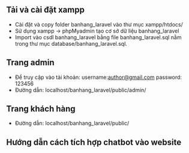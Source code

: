 
## Tải và cài đặt xampp
- Cài đặt và copy folder banhang_laravel vào thư mục xampp/htdocs/
- Sử dụng xampp -> phpMyadmin tạo cơ sở dữ liệu banhang_laravel
- Import vào csdl banhang_laravel bằng file banhang_laravel.sql nằm trong thư mục database/banhang_laravel.sql.

## Trang admin
- Để truy cập vào tài khoản: username:author@gmail.com
                             password: 123456
- Đường dẫn: localhost/banhang_laravel/public/admin/


## Trang khách hàng
- Đường dẫn: localhost/banhang_laravel/public/

## Hướng dẫn cách tích hợp chatbot vào website
